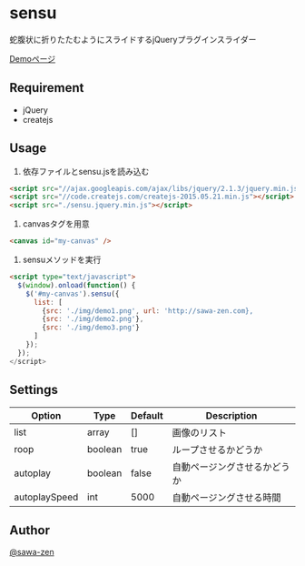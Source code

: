 # sensu
蛇腹状に折りたたむようにスライドするjQueryプラグインスライダー

[Demoページ](http://sensu.sawa-zen.com/demo)

## Requirement

- jQuery
- createjs

## Usage

1. 依存ファイルとsensu.jsを読み込む

  ```html
  <script src="//ajax.googleapis.com/ajax/libs/jquery/2.1.3/jquery.min.js"></script>
  <script src="//code.createjs.com/createjs-2015.05.21.min.js"></script>
  <script src="./sensu.jquery.min.js"></script>
  ```

1. canvasタグを用意

  ```html
  <canvas id="my-canvas" />
  ```

1. sensuメソッドを実行

  ```html
  <script type="text/javascript">
    $(window).onload(function() {
      $('#my-canvas').sensu({
        list: [
          {src: './img/demo1.png', url: 'http://sawa-zen.com},
          {src: './img/demo2.png'},
          {src: './img/demo3.png'}
        ]
      });
    });
  </script>
  ```

## Settings
Option | Type | Default | Description
------ | ---- | ------- | -----------
list | array | [] | 画像のリスト
roop | boolean | true | ループさせるかどうか
autoplay | boolean | false | 自動ページングさせるかどうか
autoplaySpeed | int  | 5000 | 自動ページングさせる時間


## Author

[@sawa-zen](https://github.com/sawa-zen)
